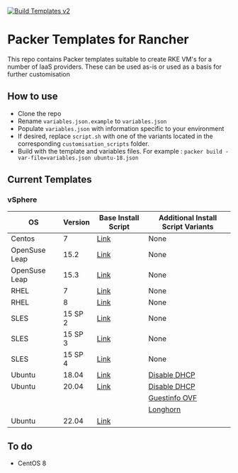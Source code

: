 [![Build Templates v2](https://github.com/David-VTUK/Rancher-Packer/actions/workflows/mainv2.yml/badge.svg)](https://github.com/David-VTUK/Rancher-Packer/actions/workflows/mainv2.yml)

# Packer Templates for Rancher

This repo contains Packer templates suitable to create RKE VM's for a number of IaaS providers. These can be used as-is or used as a basis for further customisation

## How to use

* Clone the repo
* Rename `variables.json.example` to `variables.json`
* Populate `variables.json` with information specific to your environment
* If desired, replace `script.sh` with one of the variants located in the corresponding `customisation_scripts` folder. 
* Build with the template and variables files. For example : `packer build -var-file=variables.json ubuntu-18.json` 

## Current Templates

### vSphere

| OS            | Version | Base Install Script                            | Additional Install Script Variants                                                        |
|---------------|---------|------------------------------------------------|-------------------------------------------------------------------------------------------|
| Centos        | 7       | [Link](/vSphere/centos_7/script.sh)            | None                                                                                      |
| OpenSuse Leap | 15.2    | [Link](/vSphere/opensuse_leap_15.2/install.sh) | None                                                                                      |
| OpenSuse Leap | 15.3    | [Link](/vSphere/opensuse_leap_15.3/install.sh) | None                                                                                      |
| RHEL          | 7       | [Link](/vSphere/rhel_7/script.sh)              | None                                                                                      |
| RHEL          | 8       | [Link](/vSphere/rhel_8/script.sh)              | None                                                                                      |
| SLES          | 15 SP 2 | [Link](/vSphere/sles_15_sp2/install.sh)        | None                                                                                      |
| SLES          | 15 SP 3 | [Link](/vSphere/sles_15_sp3/install.sh)        | None                                                                                      |
| SLES          | 15 SP 4 | [Link](/vSphere/sles_15_sp4/install.sh)        | None                                                                                      |
| Ubuntu        | 18.04   | [Link](/vSphere/ubuntu_1804/script.sh)         | [Disable DHCP](/vSphere/ubuntu_1804/customisation_scripts/script-no-dhcp.sh)              |
| Ubuntu        | 20.04   | [Link](/vSphere/ubuntu_2004/script.sh)         | [Disable DHCP](/vSphere/ubuntu_2004/customisation_scripts/script-no-dhcp.sh)              |
|               |         |                                                | [Guestinfo OVF](/vSphere/ubuntu_2004/customisation_scripts/script-cloudinit-guestinfo.sh) |
|               |         |                                                | [Longhorn](/vSphere/ubuntu_2004/customisation_scripts/script-longhorn.sh)                 |
| Ubuntu        | 22.04   | [Link](/vSphere/ubuntu_2204/script.sh)         |                                                                                           |   

## To do

* CentOS 8
